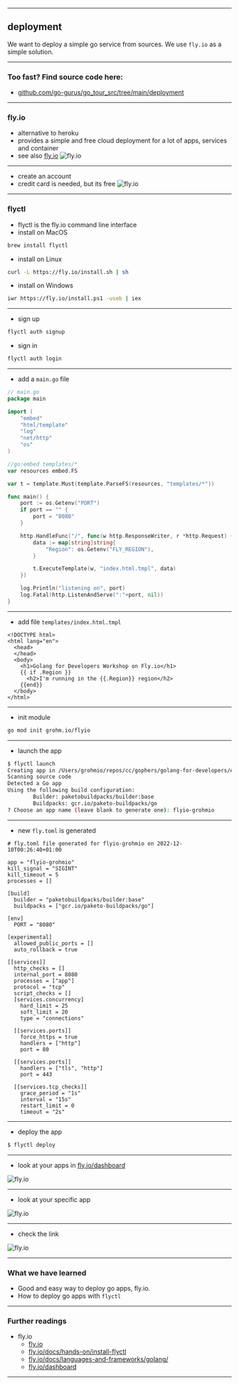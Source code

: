 <!-- .slide: data-background="img/DEPLOYMENT/00.jpg" data-background-size="100%" data-background-position="50% 50%" -->
----

## deployment

We want to deploy a simple go service from sources.
We use `fly.io` as a simple solution.

----

### Too fast? Find source code here:
* [github.com/go-gurus/go_tour_src/tree/main/deployment](https://github.com/go-gurus/go_tour_src/tree/main/deployment)

----

[//]: # ()
[//]: # (<!-- .slide: data-background="img/DEPLOYMENT/01.jpg" data-background-size="60%" data-background-position="50% 50%" -->)

[//]: # (----)

### fly.io
* alternative to heroku
* provides a simple and free cloud deployment for a lot of apps, services and container
* see also [fly.io](https://fly.io/)
![fly.io](img/DEPLOYMENT/02.png)<!-- .element height="400px" -->

----
<!-- .slide: data-background="img/MAIN/GOTOUR-TIME-TO-CODE-00.jpg" data-background-size="100%" data-background-position="50% 50%" -->

* create an account
* credit card is needed, but its free
![fly.io](img/DEPLOYMENT/03.png)<!-- .element height="400px" -->

----

### flyctl
* flyctl is the fly.io command line interface
* install on MacOS

```bash
brew install flyctl
```
* install on Linux

```bash
curl -L https://fly.io/install.sh | sh
```
* install on Windows

```bash
iwr https://fly.io/install.ps1 -useb | iex
```

----

* sign up

```bash
flyctl auth signup
```

* sign in

```bash
flyctl auth login
```

----

* add a `main.go` file

```go
// main.go
package main

import (
    "embed"
    "html/template"
    "log"
    "net/http"
    "os"
)

//go:embed templates/*
var resources embed.FS

var t = template.Must(template.ParseFS(resources, "templates/*"))

func main() {
    port := os.Getenv("PORT")
    if port == "" {
        port = "8080"
    }

    http.HandleFunc("/", func(w http.ResponseWriter, r *http.Request) {
        data := map[string]string{
            "Region": os.Getenv("FLY_REGION"),
        }

        t.ExecuteTemplate(w, "index.html.tmpl", data)
    })

    log.Println("listening on", port)
    log.Fatal(http.ListenAndServe(":"+port, nil))
}
```

----

* add file `templates/index.html.tmpl`

```text
<!DOCTYPE html>
<html lang="en">
  <head>
  </head>
  <body>
    <h1>Golang for Developers Workshop on Fly.io</h1>
    {{ if .Region }}
      <h2>I'm running in the {{.Region}} region</h2>
    {{end}}
  </body>
</html>
```

----

* init module

```bash
go mod init grohm.io/flyio
```

----

* launch the app

```bash
$ flyctl launch
Creating app in /Users/grohmio/repos/cc/gophers/golang-for-developers/examples/17-deployment/beer-fridge-gs
Scanning source code
Detected a Go app
Using the following build configuration:
        Builder: paketobuildpacks/builder:base
        Buildpacks: gcr.io/paketo-buildpacks/go
? Choose an app name (leave blank to generate one): flyio-grohmio

```

----

* new `fly.toml` is generated

```text
# fly.toml file generated for flyio-grohmio on 2022-12-10T00:26:40+01:00

app = "flyio-grohmio"
kill_signal = "SIGINT"
kill_timeout = 5
processes = []

[build]
  builder = "paketobuildpacks/builder:base"
  buildpacks = ["gcr.io/paketo-buildpacks/go"]

[env]
  PORT = "8080"

[experimental]
  allowed_public_ports = []
  auto_rollback = true

[[services]]
  http_checks = []
  internal_port = 8080
  processes = ["app"]
  protocol = "tcp"
  script_checks = []
  [services.concurrency]
    hard_limit = 25
    soft_limit = 20
    type = "connections"

  [[services.ports]]
    force_https = true
    handlers = ["http"]
    port = 80

  [[services.ports]]
    handlers = ["tls", "http"]
    port = 443

  [[services.tcp_checks]]
    grace_period = "1s"
    interval = "15s"
    restart_limit = 0
    timeout = "2s"

```

----

* deploy the app

```bash
$ flyctl deploy
```

----

* look at your apps in [fly.io/dashboard](https://fly.io/dashboard)

![fly.io](img/DEPLOYMENT/04.png)<!-- .element height="400px" -->

----

* look at your specific app

![fly.io](img/DEPLOYMENT/05.png)<!-- .element height="400px" -->

----

* check the link

![fly.io](img/DEPLOYMENT/06.png)<!-- .element height="400px" -->

----

### What we have learned
* Good and easy way to deploy go apps, fly.io.
* How to deploy go apps with `flyctl`

----

### Further readings
* fly.io
    * [fly.io](https://fly.io/)
    * [fly.io/docs/hands-on/install-flyctl](https://fly.io/docs/hands-on/install-flyctl/)
    * [fly.io/docs/languages-and-frameworks/golang/](https://fly.io/docs/languages-and-frameworks/golang/)
    * [fly.io/dashboard](https://fly.io/dashboard)

---